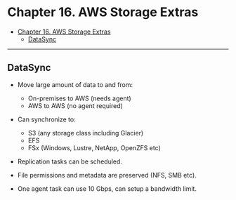 # Chapter 16. AWS Storage Extras

<!-- TOC -->

- [Chapter 16. AWS Storage Extras](#chapter-16-aws-storage-extras)
    - [DataSync](#datasync)

<!-- /TOC -->

---
## DataSync

* Move large amount of data to and from:
  - On-premises to AWS (needs agent)
  - AWS to AWS (no agent required)

* Can synchronize to:
  - S3 (any storage class including Glacier)
  - EFS
  - FSx (Windows, Lustre, NetApp, OpenZFS etc)

* Replication tasks can be scheduled.

* File permissions and metadata are preserved (NFS, SMB etc).

* One agent task can use 10 Gbps, can setup a bandwidth limit.